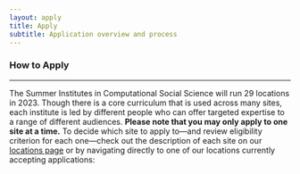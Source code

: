 ```yaml
---
layout: apply
title: Apply
subtitle: Application overview and process
---
```


### How to Apply

---

The Summer Institutes in Computational Social Science will run 29 locations in 2023. Though there is a core curriculum that is used across many sites, each institute is led by different people who can offer targeted expertise to a range of different audiences. **Please note that you may only apply to one site at a time.** To decide which site to apply to—and review eligibility criterion for each one—check out the description of each site on our [locations page](locations) or by navigating directly to one of our locations currently accepting applications:
